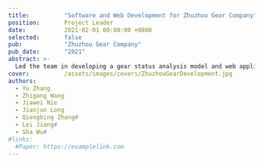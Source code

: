 ```yaml
---
title:          "Software and Web Development for Zhuzhou Gear Company"
position:       Project Leader
date:           2021-02-01 00:00:00 +0800
selected:       false
pub:            "Zhuzhou Gear Company"
pub_date:       "2021"
abstract: >-
  Led the team in developing a gear status analysis model and web application, predicting operational status based on various parameters. Utilized a Vue and SpringBoot stack with MATLAB algorithms for real-time computation and expert system integration for data visualization.
cover:          /assets/images/covers/ZhuzhouGearDevelopment.jpg
authors:
  - Yu Zhang
  - Zhigang Wang
  - Jiawei Nie
  - Jianjun Long
  - Qiongbing Zhang#
  - Lei Jiang#
  - Sha Wu#
#links:
  #Paper: https://examplelink.com
---
```

